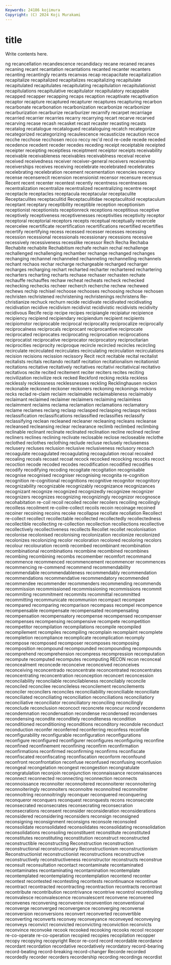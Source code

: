 ```yaml
---
Keywords: 24186 kojimura
Copyright: (C) 2024 Koji Murakami
---
```


# title

Write contents here.



ng
recancellation recandescence recandidacy recane recaned recanes recaning recant recantation recantations
recanted recanter recanters recanting recantingly recants recanvas recap recapacitate recapitalization
recapitalize recapitalized recapitalizes recapitalizing recapitulate recapitulated recapitulates recapitulating recapitulation recapitulationist
recapitulations recapitulative recapitulator recapitulatory recappable recapped recapper recapping recaps recaption
recaptivate recaptivation recaptor recapture recaptured recapturer recaptures recapturing recarbon recarbonate
recarbonation recarbonization recarbonize recarbonizer recarburization recarburize recarburizer recarnify recarpet recarriage
recarried recarrier recarries recarry recarrying recart recarve recarved recarving recase
recash recasket recast recaster recasting recasts recatalog recatalogue recatalogued recataloguing
recatch recategorize recategorized recategorizing recaulescence recausticize recaution recce recche recchose
recchosen recco reccy rec'd recd re-cede recede receded recedence recedent
receder recedes receding receipt receiptable receipted receipter receipting receiptless receiptment
receiptor receipts receivability receivable receivableness receivables receivablness receival receive received
receivedness receiver receiver-general receivers receivership receiverships receives receiving recelebrate recelebrated
recelebrates recelebrating recelebration recement recementation recencies recency recense recenserecit recension
recensionist recensor recensure recensus Recent recent recenter recentest recently recentness
recentnesses recentralization recentralize recentralized recentralizing recentre recept receptacle receptacles receptacula
receptacular receptaculite Receptaculites receptaculitid Receptaculitidae receptaculitoid receptaculum receptant receptary receptibility
receptible reception receptionism receptionist receptionists receptionreck receptions receptitious receptive receptively
receptiveness receptivenesses receptivities receptivity receptor receptoral receptorial receptors recepts receptual
receptually recercele recercelee recertificate recertification recertifications recertified recertifies recertify recertifying
recess recessed recesser recesses recessing recession recessional recessionals recessionary recessions
recessive recessively recessiveness recesslike recessor Rech Recha Rechaba Rechabite rechabite
Rechabitism rechafe rechain rechal rechallenge rechallenged rechallenging rechamber rechange rechanged
rechanges rechanging rechannel rechanneled rechanneling rechannelling rechannels rechant rechaos rechar
recharge rechargeable recharged recharger recharges recharging rechart recharted recharter rechartered
rechartering recharters recharting recharts rechase rechaser rechasten rechate rechauffe rechauffes
rechaw recheat recheats recheck rechecked rechecking rechecks recheer recherch recherche
rechew rechewed rechews rechip rechisel rechoose rechooses rechoosing rechose rechosen
rechristen rechristened rechristening rechristenings rechristens Re-christianize rechuck rechurn recide recidivate
recidivated recidivating recidivation recidive recidivism recidivist recidivistic recidivists recidivity recidivous
Recife recip recipe recipes recipiangle recipiatur recipience recipiency recipiend recipiendary
recipiendum recipient recipients recipiomotor reciprocable reciprocal reciprocality reciprocalize reciprocally reciprocalness
reciprocals reciprocant reciprocantive reciprocate reciprocated reciprocates reciprocating reciprocation reciprocations reciprocatist
reciprocative reciprocator reciprocatory reciprocitarian reciprocities reciprocity reciproque recircle recircled recircles
recircling recirculate recirculated recirculates recirculating recirculation recirculations recision recisions recission
recissory Recit recit recitable recital recitalist recitalists recitals recitando recitatif
recitation recitationalism recitationist recitations recitative recitatively recitatives recitativi recitativical recitativo
recitativos recite recited recitement reciter reciters recites reciting recivilization recivilize
reck recked Reckford recking reckla reckless recklessly recklessness recklessnesses reckling
Recklinghausen reckon reckonable reckoned reckoner reckoners reckoning reckonings reckons recks
reclad re-claim reclaim reclaimable reclaimableness reclaimably reclaimant reclaimed reclaimer reclaimers
reclaiming reclaimless reclaimment reclaims reclama reclamation reclamations reclamatory reclame reclames
reclang reclasp reclasped reclasping reclasps reclass reclassification reclassifications reclassified reclassifies
reclassify reclassifying reclean recleaned recleaner recleaning recleans recleanse recleansed recleansing
reclear reclearance reclimb reclimbed reclimbing reclinable reclinant reclinate reclinated reclination
recline reclined recliner recliners reclines reclining reclivate reclosable reclose recloseable
reclothe reclothed reclothes reclothing reclude recluse reclusely recluseness reclusery recluses
reclusion reclusive reclusiveness reclusory recoach recoagulate recoagulated recoagulating recoagulation recoal
recoaled recoaling recoals recoast recoat recock recocked recocking recocks recoct
recoction recode recoded recodes recodification recodified recodifies recodify recodifying recoding
recogitate recogitation recognisable recognise recognised recogniser recognising recognita re-cognition recognition
re-cognitional recognitions recognitive recognitor recognitory recognizability recognizable recognizably recognizance recognizances
recognizant recognize recognized recognizedly recognizee recognizer recognizers recognizes recognizing recognizingly
recognizor recognosce recohabitation re-coil recoil recoiled recoiler recoilers recoiling recoilingly
recoilless recoilment re-coilre-collect recoils recoin recoinage recoined recoiner recoining recoins
recoke recollapse recollate recollation Recollect re-collect recollect recollectable recollected recollectedly
recollectedness recollectible recollecting re-collection recollection recollections recollective recollectively recollectiveness recollects
Recollet recollet recolonisation recolonise recolonised recolonising recolonization recolonize recolonized recolonizes
recolonizing recolor recoloration recolored recoloring recolors recolour recolouration recomb recombed
recombinant recombination recombinational recombinations recombine recombined recombines recombing recombining recombs
recomember recomfort recommand recommence recommenced recommencement recommencer recommences recommencing re-commend
recommend recommendability recommendable recommendableness recommendably recommendation recommendations recommendative recommendatory recommended
recommendee recommender recommenders recommending recommends recommission recommissioned recommissioning recommissions recommit
recommiting recommitment recommits recommittal recommitted recommitting recommunicate recommunion recompact recompare
recompared recomparing recomparison recompass recompel recompence recompensable recompensate recompensated recompensating
recompensation recompensatory recompense recompensed recompenser recompenses recompensing recompensive recompete recompetition
recompetitor recompilation recompilations recompile recompiled recompilement recompiles recompiling recomplain recomplaint
recomplete recompletion recompliance recomplicate recomplication recomply recompose recomposed recomposer recomposes
recomposing recomposition recompound recompounded recompounding recompounds recomprehend recomprehension recompress recompression
recomputation recompute recomputed recomputes recomputing RECON recon reconceal reconcealment reconcede
reconceive reconceived reconceives reconceiving reconcentrado reconcentrate reconcentrated reconcentrates reconcentrating reconcentration
reconception reconcert reconcession reconcilability reconcilable reconcilableness reconcilably reconcile reconciled reconcilee
reconcileless reconcilement reconcilements reconciler reconcilers reconciles reconciliability reconciliable reconciliate reconciliated
reconciliating reconciliation reconciliations reconciliatiory reconciliative reconciliator reconciliatory reconciling reconcilingly reconclude
reconclusion reconcoct reconcrete reconcur recond recondemn recondemnation recondensation recondense recondensed
recondenses recondensing recondite reconditely reconditeness recondition reconditioned reconditioning reconditions reconditory
recondole reconduct reconduction reconfer reconferred reconferring reconfess reconfide reconfigurability reconfigurable
reconfiguration reconfigurations reconfigure reconfigured reconfigurer reconfigures reconfiguring reconfine reconfined reconfinement
reconfining reconfirm reconfirmation reconfirmations reconfirmed reconfirming reconfirms reconfiscate reconfiscated reconfiscating
reconfiscation reconform reconfound reconfront reconfrontation reconfuse reconfused reconfusing reconfusion recongeal
recongelation recongest recongestion recongratulate recongratulation reconjoin reconjunction reconnaissance reconnaissances reconnect
reconnected reconnecting reconnection reconnects reconnoissance reconnoiter reconnoitered reconnoiterer reconnoitering reconnoiteringly
reconnoiters reconnoitre reconnoitred reconnoitrer reconnoitring reconnoitringly reconquer reconquered reconquering reconqueror
reconquers reconquest reconquests recons reconsecrate reconsecrated reconsecrates reconsecrating reconsecration reconsecrations
reconsent reconsider reconsideration reconsiderations reconsidered reconsidering reconsiders reconsign reconsigned reconsigning
reconsignment reconsigns reconsole reconsoled reconsolidate reconsolidated reconsolidates reconsolidating reconsolidation reconsolidations
reconsoling reconstituent reconstitute reconstituted reconstitutes reconstituting reconstitution reconstruct reconstructed reconstructible
reconstructing Reconstruction reconstruction reconstructional reconstructionary Reconstructionism reconstructionism Reconstructionist reconstructionist reconstructions
reconstructive reconstructively reconstructiveness reconstructor reconstructs reconstrue reconsult reconsultation recontact recontaminate
recontaminated recontaminates recontaminating recontamination recontemplate recontemplated recontemplating recontemplation recontend reconter
recontest recontested recontesting recontests recontinuance recontinue recontract recontracted recontracting recontraction
recontracts recontrast recontribute recontribution recontrivance recontrive recontrol recontrolling reconvalesce reconvalescence
reconvalescent reconvene reconvened reconvenes reconvening reconvenire reconvention reconventional reconverge reconverged
reconvergence reconverging reconverse reconversion reconversions reconvert reconverted reconvertible reconverting reconverts
reconvey reconveyance reconveyed reconveying reconveys reconvict reconvicted reconvicting reconviction reconvicts
reconvince reconvoke recook recooked recooking recooks recool recooper re-co-operate re-co-operation
recopied recopies recopilation recopper recopy recopying recopyright Recor re-cord record
recordable recordance recordant recordation recordative recordatively recordatory record-bearing record-beating record-breaking
record-changer Recorde recorded recordedly recorder recorders recordership recording recordings recordist
